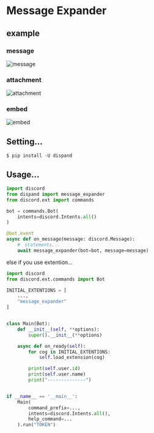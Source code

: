 # Message Expander

## example
### message

![message](https://gyazo.com/aa8fe1fc884b79ed1e0488747898f923.png)

### attachment
![attachment](https://gyazo.com/cb811c7ca4bcb1ed9a299bbc9d43c9fb.png)

### embed
![embed](https://gyazo.com/dd0035964d3bed5d06be626a33300ac7.png)

## Setting...

```shell
$ pip install -U dispand
```

## Usage...

```python
import discord
from dispand import message_expander
from discord.ext import commands

bot = commands.Bot(
    intents=discord.Intents.all()
)

@bot.event
async def on_message(message: discord.Message):
    #　statements...
    await message_expander(bot=bot, message=message)
```

else if you use extention...

```python
import discord
from discord.ext.commands import Bot

INITIAL_EXTENTIONS = [
    ...,
    "message_expander"
]


class Main(Bot):
    def __init__(self, **options):
        super().__init__(**options)

    async def on_ready(self):
        for cog in INITIAL_EXTENTIONS:
            self.load_extension(cog)

        print(self.user.id)
        print(self.user.name)
        print("--------------")


if __name__ == '__main__':
    Main(
        command_prefix=...,
        intents=discord.Intents.all(),
        help_command=...
    ).run("TOKEN")
```

